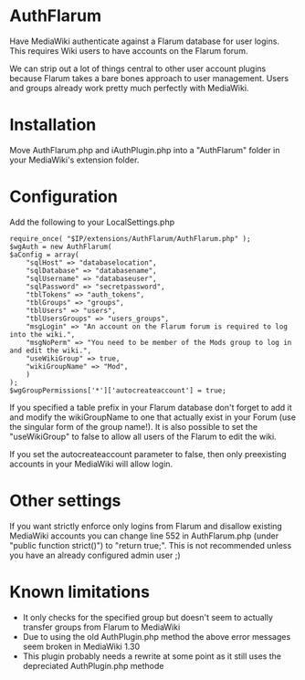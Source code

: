 # AuthFlarum

Have MediaWiki authenticate against a Flarum database for user logins.
This requires Wiki users to have accounts on the Flarum forum.

We can strip out a lot of things central to other user account plugins
because Flarum takes a bare bones approach to user management. Users and
groups already work pretty much perfectly with MediaWiki.

# Installation

Move AuthFlarum.php and iAuthPlugin.php into a "AuthFlarum" folder in your MediaWiki's extension folder.

# Configuration

Add the following to your LocalSettings.php

```
require_once( "$IP/extensions/AuthFlarum/AuthFlarum.php" );
$wgAuth = new AuthFlarum(
$aConfig = array( 
	"sqlHost" => "databaselocation",
	"sqlDatabase" => "databasename",
	"sqlUsername" => "databaseuser",
	"sqlPassword" => "secretpassword",
	"tblTokens" => "auth_tokens",
	"tblGroups" => "groups",
	"tblUsers" => "users",
	"tblUsersGroups" => "users_groups",
	"msgLogin" => "An account on the Flarum forum is required to log into the wiki.",
	"msgNoPerm" => "You need to be member of the Mods group to log in and edit the wiki.",
	"useWikiGroup" => true,
	"wikiGroupName" => "Mod",
	)
);
$wgGroupPermissions['*']['autocreateaccount'] = true;
```
If you specified a table prefix in your Flarum database don't forget to add it and modify the wikiGroupName to one that actually exist in your Forum (use the singular form of the group name!). It is also possible to set the "useWikiGroup" to false to allow all users of the Flarum to edit the wiki.

If you set the autocreateaccount parameter to false, then only preexisting accounts in your MediaWiki will allow login.

# Other settings

If you want strictly enforce only logins from Flarum and disallow existing 
MediaWiki accounts you can change line 552 in AuthFlarum.php 
(under "public function strict()") to "return true;".
This is not recommended unless you have an already configured admin user ;)

# Known limitations

* It only checks for the specified group but doesn't seem to actually transfer groups from Flarum to MediaWiki
* Due to using the old AuthPlugin.php method the above error messages seem broken in MediaWiki 1.30
* This plugin probably needs a rewrite at some point as it still uses the depreciated AuthPlugin.php methode

